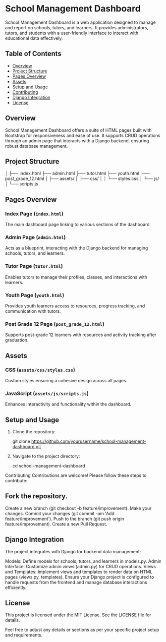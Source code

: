 # School Management Dashboard

School Management Dashboard is a web application designed to manage and report on schools, tutors, and learners. It provides administrators, tutors, and students with a user-friendly interface to interact with educational data effectively.

## Table of Contents

- [Overview](#overview)
- [Project Structure](#project-structure)
- [Pages Overview](#pages-overview)
- [Assets](#assets)
- [Setup and Usage](#setup-and-usage)
- [Contributing](#contributing)
- [Django Integration](#django-integration)
- [License](#license)

## Overview

School Management Dashboard offers a suite of HTML pages built with Bootstrap for responsiveness and ease of use. It supports CRUD operations through an admin page that interacts with a Django backend, ensuring robust database management.

## Project Structure

│
├── index.html
├── admin.html
├── tutor.html
├── youth.html
├── post_grade_12.html
│
├── assets/
│ ├── css/
│ │ └── styles.css
│ └── js/
│ └── scripts.js


## Pages Overview

### Index Page (`index.html`)
The main dashboard page linking to various sections of the dashboard.

### Admin Page (`admin.html`)
Acts as a blueprint, interacting with the Django backend for managing schools, tutors, and learners.

### Tutor Page (`tutor.html`)
Enables tutors to manage their profiles, classes, and interactions with learners.

### Youth Page (`youth.html`)
Provides youth learners access to resources, progress tracking, and communication with tutors.

### Post Grade 12 Page (`post_grade_12.html`)
Supports post-grade 12 learners with resources and activity tracking after graduation.

## Assets

### CSS (`assets/css/styles.css`)
Custom styles ensuring a cohesive design across all pages.

### JavaScript (`assets/js/scripts.js`)
Enhances interactivity and functionality within the dashboard.

## Setup and Usage

1. Clone the repository:

   git clone https://github.com/yourusername/school-management-dashboard.git

2. Navigate to the project directory:
    
    cd school-management-dashboard


Contributing
Contributions are welcome! Please follow these steps to contribute:

## Fork the repository.
Create a new branch (git checkout -b feature/improvement).
Make your changes.
Commit your changes (git commit -am 'Add feature/improvement').
Push to the branch (git push origin feature/improvement).
Create a new Pull Request.
## Django Integration
The project integrates with Django for backend data management:

Models: Define models for schools, tutors, and learners in models.py.
Admin Interface: Customize admin views (admin.py) for CRUD operations.
Views and Templates: Implement views and templates to render data on HTML pages (views.py, templates).
Ensure your Django project is configured to handle requests from the frontend and manage database interactions efficiently.

## License
This project is licensed under the MIT License. See the LICENSE file for details.


Feel free to adjust any details or sections as per your specific project setup and requirements. 
